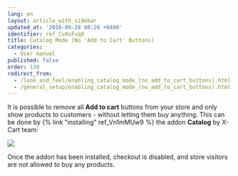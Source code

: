 ```yaml
---
lang: en
layout: article_with_sidebar
updated_at: '2016-09-28 00:26 +0400'
identifier: ref_CvAsFxq8
title: Catalog Mode (No 'Add to Cart' Buttons)
categories:
  - User manual
published: false
order: 130
redirect_from:
  - /look_and_feel/enabling_catalog_mode_(no_add_to_cart_buttons).html
  - /general_setup/enabling_catalog_mode_(no_add_to_cart_buttons).html
---
```

It is possible to remove all **Add to cart** buttons from your store and only show products to customers - without letting them buy anything. This can be done by {% link "installing" ref_Vn1mMUw9 %} the addon **Catalog** by X-Cart team:

![]({{site.baseurl}}/attachments/6389782/6586395.png)

Once the addon has been installed, checkout is disabled, and store visitors are not allowed to buy any products.

